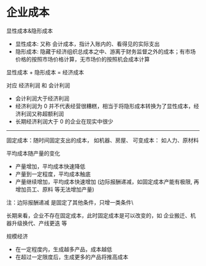 # 企业成本

显性成本&隐形成本

- 显性成本: 又称 会计成本，指计入账内的、看得见的实际支出
- 隐形成本: 隐藏于经济组织总成本之中、游离于财务监督之外的成本；有市场价格的按照市场价格计算，无市场价的按照机会成本计算

显性成本 + 隐形成本 = 经济成本

对应 经济利润 和 会计利润

- 会计利润大于经济利润
- 经济利润为 0 并不代表经营很糟糕，相当于将隐形成本转换为了显性成本，经济利润又称超额利润
- 长期经济利润大于 0 的企业在现实中很少

---

固定成本：随时间固定支出的成本， 如机器、房屋、
可变成本： 如人力、原材料

平均成本随产量的变化

- 产量增加，平均成本快速降低
- 产量到一定程度，平均成本触底
- 产量继续增加，平均成本快速增加 (边际报酬递减，如固定成本产能有极限, 再增加员工、原料 等无法增加产量)

注：边际报酬递减 是固定了其他条件，只增一类条件\

长期来看，企业不存在固定成本，此时固定成本是可以改变的，如 企业搬迁、机器升级换代、产线更迭 等

规模经济

- 在一定程度内，生成越多产品，成本越低
- 在超过一定限度后，生成更多的产品将推高成本
